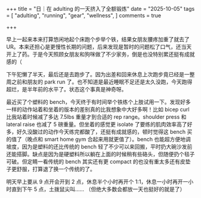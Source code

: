 +++
title = "日｜在 adulting 的一天挤入了全额锻炼"
date = "2025-10-05"
tags = [
    "adulting",
    "running",
    "gear",
    "wellness",
]
comments = true

+++

早上一起来本来打算悠闲地起个床跑个步举个铁，结果女朋友腰疼加重了就去了 UR。本来还担心是更慢性长期的问题，后来发现是暂时的问题松了口气，还当天开上了药。于是今天照顾女朋友和狗咪做了不少家务，倒是也没特别累还挺有成就感的（

下午犯懒了半天，最后还是去跑步了。因为出差和回来休息上次跑步竟已经是一整周之前和朋友的 park run 了。也不知道是最近睡眠不足还是太久没跑，今天跑得超烂，是半年前的水平了。状态这个事真是神奇呀。

最近买了个塑料的 bench，今天终于有时间举个铁练个上肢试用一下。发现好多一样的动作站着和坐着的版本的差别真的比我想象中大好多啊！比如 bicep curl 比我站着时候减了多达 7.5lbs 重量才到合适的 rep range。shoulder press 和 lateral raise 也减了 5 磅重量。但坐着的感觉更 isolate 了要练的肌肉效率高了好多，好久没酸过的动作今天练完都酸了，还挺有成就感的，顿时觉得这 bench 买的值了（晚点和 smart home gym 合起来用就更值了）。bench 也能超方便地调坡度，因为是塑料的还比传统的 bench 轻了不少可以来回搬，平时扔大碗沙发前还能搭脚。缺点是因为是硬塑料所以躺在上面的时候稍有些硌头，但随便扔个毯子可破。但定睛一看传统的 bench 其实还有更 compact 的也没有重太多还有皮垫子更舒服，打算退了换一个传统的了。

明天早上要从 9 点开会开到 2 点，休息半个小时再开个 1:1，休息一小时再开一小时直到下午 5 点，土拨鼠尖叫…… （但绝大多数会都放一天也挺好的就是了）